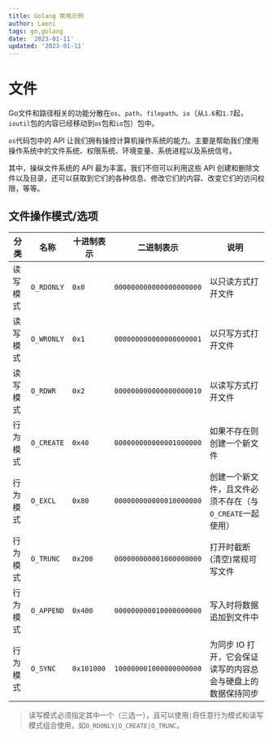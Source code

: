 ```yaml
---
title: Golang 常用示例
author: Laeni
tags: go,golang
date: '2023-01-11'
updated: '2023-01-11'
---
```


# 文件

Go文件和路径相关的功能分散在`os`、`path`、`filepath`、`io`（从`1.6`和`1.7`起，`ioutil`包的内容已经移动到`os`包和`io`包）包中。

`os`代码包中的 API 让我们拥有操控计算机操作系统的能力。主要是帮助我们使用操作系统中的文件系统、权限系统、环境变量、系统进程以及系统信号。

其中，操纵文件系统的 API 最为丰富。我们不但可以利用这些 API 创建和删除文件以及目录，还可以获取到它们的各种信息、修改它们的内容、改变它们的访问权限，等等。

## 文件操作模式/选项

| 分类     | 名称       | 十进制表示 | 二进制表示              | 说明                                                         |
| -------- | ---------- | ---------- | ----------------------- | ------------------------------------------------------------ |
| 读写模式 | `O_RDONLY` | `0x0`      | `000000000000000000000` | 以只读方式打开文件                                           |
| 读写模式 | `O_WRONLY` | `0x1`      | `000000000000000000001` | 以只写方式打开文件                                           |
| 读写模式 | `O_RDWR`   | `0x2`      | `000000000000000000010` | 以读写方式打开文件                                           |
| 行为模式 | `O_CREATE` | `0x40`     | `000000000000001000000` | 如果不存在则创建一个新文件                                   |
| 行为模式 | `O_EXCL`   | `0x80`     | `000000000000010000000` | 创建一个新文件，且文件必须不存在（与`O_CREATE`一起使用）     |
| 行为模式 | `O_TRUNC`  | `0x200`    | `000000000001000000000` | 打开时截断(清空)常规可写文件                                 |
| 行为模式 | `O_APPEND` | `0x400`    | `000000000010000000000` | 写入时将数据追加到文件中                                     |
| 行为模式 | `O_SYNC`   | `0x101000` | `100000001000000000000` | 为同步 IO 打开，它会保证读写的内容总会与硬盘上的数据保持同步 |

> 读写模式必须指定其中一个（三选一），且可以使用`|`将任意行为模式和读写模式组合使用，如`O_RDONLY|O_CREATE|O_TRUNC`。

